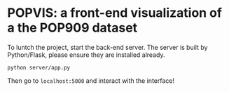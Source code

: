 # POPVIS: a front-end visualization of a the POP909 dataset

To luntch the project, start the back-end server. The server is built by Python/Flask, please ensure they are installed already.

```
python server/app.py
```

Then go to `localhost:5000` and interact with the interface!
